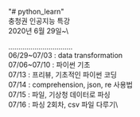 "# python_learn"\
충청권 인공지능 특강\
2020년 6월 29일~\

................................\
06/29\~07/03 : data transformation\
07/06\~07/10 : 파이썬 기초\
07/13 : 프리뷰, 기초적인 파이썬 코딩\
07/14 : comprehension, json, re 사용법\
07/15 : 파일, 기상청 데이터로 파싱\
07/16 : 파싱 2회차, csv 파일 다루기\

